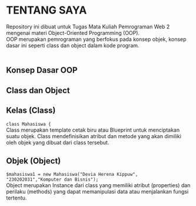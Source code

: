 <h1>TENTANG SAYA</h1>

Repository ini dibuat untuk Tugas Mata Kuliah Pemrograman Web 2 mengenai materi Object-Oriented Programming (OOP).<br>
OOP merupakan pemrograman yang berfokus pada konsep objek, konsep dasar ini seperti class dan object dalam kode program.<br> <br>
## Konsep Dasar OOP<br>
## Class dan Object<br>
## Kelas (Class)
 ```class Mahasiswa {```<br>
 Class merupakan template cetak biru atau Blueprint untuk menciptakan suatu objek. Class mendefinisikan atribut dan metode yang akan dimiliki oleh objek yang dibuat dari class tersebut.<br>
## Objek (Object)
```$mahasiswa1 = new Mahasiswa("Devia Herena Kippuw", "230202031","Komputer dan Bisnis");```<br>
Object merupakan Instance dari class yang memiliki atribut (properties) dan perilaku
(methods) yang dapat memanipulasi data atau menjalankan fungsi tertentu. <br>
